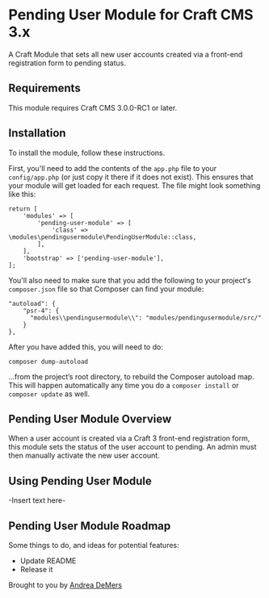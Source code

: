 # Pending User Module for Craft CMS 3.x

A Craft Module that sets all new user accounts created via a front-end registration form to pending status.

## Requirements

This module requires Craft CMS 3.0.0-RC1 or later.

## Installation

To install the module, follow these instructions.

First, you'll need to add the contents of the `app.php` file to your `config/app.php` (or just copy it there if it does not exist). This ensures that your module will get loaded for each request. The file might look something like this:
```
return [
    'modules' => [
        'pending-user-module' => [
            'class' => \modules\pendingusermodule\PendingUserModule::class,
        ],
    ],
    'bootstrap' => ['pending-user-module'],
];
```
You'll also need to make sure that you add the following to your project's `composer.json` file so that Composer can find your module:

    "autoload": {
        "psr-4": {
          "modules\\pendingusermodule\\": "modules/pendingusermodule/src/"
        }
    },

After you have added this, you will need to do:

    composer dump-autoload
 
 …from the project’s root directory, to rebuild the Composer autoload map. This will happen automatically any time you do a `composer install` or `composer update` as well.

## Pending User Module Overview

When a user account is created via a Craft 3 front-end registration form, this module sets the status of the user account to pending. An admin must then manually activate the new user account.

## Using Pending User Module

-Insert text here-

## Pending User Module Roadmap

Some things to do, and ideas for potential features:

* Update README
* Release it

Brought to you by [Andrea DeMers](http://andreademers.com)
